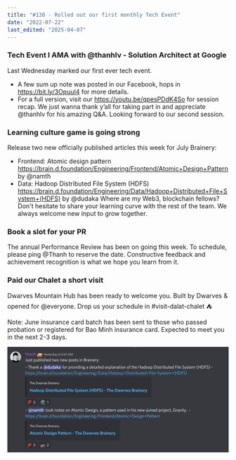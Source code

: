 ```yaml
---
title: "#130 - Rolled out our first monthly Tech Event"
date: "2022-07-22"
last_edited: "2025-04-07"
---
```

### Tech Event l AMA with @thanhlv - Solution Architect at Google

Last Wednesday marked our first ever tech event.

- A few sum up note was posted in our Facebook, hops in <https://bit.ly/3OpuuI4> for more details.
- For a full version, visit our <https://youtu.be/qpesPDdK4So> for session recap.
We just wanna thank y’all for taking part in and appreciate @thanhlv for his amazing Q&A. Looking forward to our second session.

### Learning culture game is going strong

Release two new officially published articles this week for July Brainery:

- Frontend: Atomic design pattern <https://brain.d.foundation/Engineering/Frontend/Atomic+Design+Pattern> by @namth
- Data: Hadoop Distributed File System (HDFS) <https://brain.d.foundation/Engineering/Data/Hadoop+Distributed+File+System+(HDFS)> by @dudaka
Where are my Web3, blockchain fellows? Don't hesitate to share your learning curve with the rest of the team. We always welcome new input to grow together.

### Book a slot for your PR

The annual Performance Review has been on going this week. To schedule, please ping @Thanh to reserve the date. Constructive feedback and achievement recognition is what we hope you learn from it.

### Paid our Chalet a short visit

Dwarves Mountain Hub has been ready to welcome you. Built by Dwarves & opened for @everyone. Drop us your schedule in #visit-dalat-chalet ⛺️

Note: June insurance card batch has been sent to those who passed probation or registered for Bao Minh insurance card. Expected to meet you in the next 2-3 days.

![](assets/notion-image-1744007364236-hpv1j.webp)
